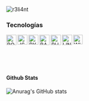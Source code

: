 ![r3li4nt](https://user-images.githubusercontent.com/75953873/111233290-7c961d00-85cb-11eb-982b-1cdfb0396225.png)

###  Tecnologías

<img align="left" alt="BOOTSTRAP" width="27px" src="https://brandslogos.com/wp-content/uploads/thumbs/bootstrap-logo-vector.svg" />
<img align="left" alt="JS" width="26px" src="https://upload.wikimedia.org/wikipedia/commons/6/6a/JavaScript-logo.png" />
<img align="left" alt="PYTHON" width="26px" src="https://upload.wikimedia.org/wikipedia/commons/thumb/c/c3/Python-logo-notext.svg/2048px-Python-logo-notext.svg.png" />
<img align="left" alt="BASH" width="27px" src="https://arquisoft.github.io/Trivial5a/images/services/terminal.png" />
<img align="left" alt="PHOTOSHOPCS6" width="27px" src="https://upload.wikimedia.org/wikipedia/commons/b/be/Adobe_Photoshop_CS6_icon.png" />
<img align="left" alt="LINUX" width="27px" src="https://www.freepnglogos.com/uploads/linux-png/linux-logo-logo-brands-for-0.png" />
<img align="left" alt="WINDOWS" width="25px" src="https://iconape.com/wp-content/files/gl/353404/svg/353404.svg" />
</br>
</br>
</br>
</br>
</br>

#### Github Stats

![Anurag's GitHub stats](https://github-readme-stats.vercel.app/api?username=r3li4nt&show_icons=true&theme=merko)


